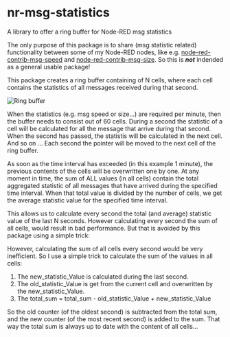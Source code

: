 # nr-msg-statistics
A library to offer a ring buffer for Node-RED msg statistics

The only purpose of this package is to share (msg statistic related) functionality between some of my Node-RED nodes, like e.g. [node-red-contrib-msg-speed](https://github.com/bartbutenaers/node-red-contrib-msg-speed) and [node-red-contrib-msg-size](https://github.com/bartbutenaers/node-red-contrib-msg-size).  So this is ***not*** indended as a general usable package!

This package creates a ring buffer containing of N cells, where each cell contains the statistics of all messages received during that second.

![Ring buffer](https://user-images.githubusercontent.com/14224149/103816612-89dfda00-5065-11eb-821e-42b9ef912573.png)

When the statistics (e.g. msg speed or size...) are required per minute, then the buffer needs to consist out of 60 cells.  During a second the statistic of a cell will be calculated for all the message that arrive during that second.  When the second has passed, the statistis will be calculated in the next cell.  And so on ...  Each second the pointer will be moved to the next cell of the ring buffer.

As soon as the time interval has exceeded (in this example 1 minute), the previous contents of the cells will be overwritten one by one.  At any moment in time, the sum of ALL values (in all cells) contain the total aggregated statistic of all messages that have arrived during the specified time interval.  When that total value is divided by the number of cells, we get the average statistic value for the specified time interval.

This allows us to calculate every second the total (and average) statistic value of the last N seconds.  However calculating every second the sum of all cells, would result in bad performance.  But that is avoided by this package using a simple trick:

However, calculating the sum of all cells every second would be very inefficient. So I use a simple trick to calculate the sum of the values in all cells:
1. The new_statistic_Value is calculated during the last second.
2. The old_statistic_Value is get from the current cell and overwritten by the new_statistic_Value.
3. The total_sum = total_sum - old_statistic_Value + new_statistic_Value

So the old counter (of the oldest second) is subtracted from the total sum, and the new counter (of the most recent second) is added to the sum.  That way the total sum is always up to date with the content of all cells...
